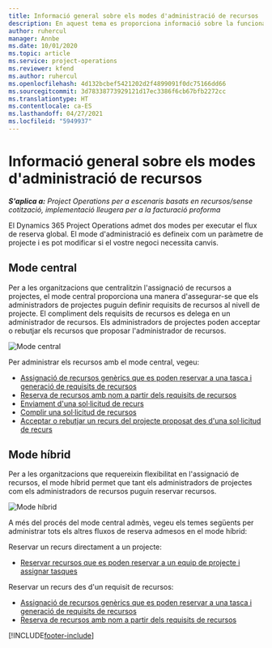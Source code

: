 ```yaml
---
title: Informació general sobre els modes d'administració de recursos
description: En aquest tema es proporciona informació sobre la funcionalitat d'Administració de recursos al Dynamics 365 Project Operations.
author: ruhercul
manager: Annbe
ms.date: 10/01/2020
ms.topic: article
ms.service: project-operations
ms.reviewer: kfend
ms.author: ruhercul
ms.openlocfilehash: 4d132bcbef5421202d2f4899091f0dc75166dd66
ms.sourcegitcommit: 3d78338773929121d17ec3386f6cb67bfb2272cc
ms.translationtype: HT
ms.contentlocale: ca-ES
ms.lasthandoff: 04/27/2021
ms.locfileid: "5949937"
---
```

# <a name="resource-management-modes-overview"></a>Informació general sobre els modes d'administració de recursos

_**S'aplica a:** Project Operations per a escenaris basats en recursos/sense cotització, implementació lleugera per a la facturació proforma_


El Dynamics 365 Project Operations admet dos modes per executar el flux de reserva global. El mode d'administració es defineix com un paràmetre de projecte i es pot modificar si el vostre negoci necessita canvis.    

## <a name="central-mode"></a>Mode central
Per a les organitzacions que centralitzin l'assignació de recursos a projectes, el mode central proporciona una manera d'assegurar-se que els administradors de projectes puguin definir requisits de recursos al nivell de projecte. El compliment dels requisits de recursos es delega en un administrador de recursos. Els administradors de projectes poden acceptar o rebutjar els recursos que proposar l'administrador de recursos.

![Mode central](./media/resource-management-central.png)

Per administrar els recursos amb el mode central, vegeu:

- [Assignació de recursos genèrics que es poden reservar a una tasca i generació de requisits de recursos](/dynamics365/project-service/assign-generic-bookable-resource)
- [Reserva de recursos amb nom a partir dels requisits de recursos](/dynamics365/project-service/book-named-resource)
- [Enviament d'una sol·licitud de recurs](/dynamics365/project-service/submit-resource-request)
- [Complir una sol·licitud de recursos](/dynamics365/project-service/resource-management-fulfill-requests)
- [Acceptar o rebutjar un recurs del projecte proposat des d'una sol·licitud de recurs](/dynamics365/project-service/accept-reject-proposed-resource)

## <a name="hybrid-mode"></a>Mode híbrid
Per a les organitzacions que requereixin flexibilitat en l'assignació de recursos, el mode híbrid permet que tant els administradors de projectes com els administradors de recursos puguin reservar recursos.

![Mode híbrid](./media/resource-management-hybrid.png)

A més del procés del mode central admès, vegeu els temes següents per administrar tots els altres fluxos de reserva admesos en el mode híbrid:

Reservar un recurs directament a un projecte:
- [Reservar recursos que es poden reservar a un equip de projecte i assignar tasques](/dynamics365/project-service/assign-named-bookable-resource)

Reservar un recurs des d'un requisit de recursos:
- [Assignació de recursos genèrics que es poden reservar a una tasca i generació de requisits de recursos](/dynamics365/project-service/assign-generic-bookable-resource)
- [Reserva de recursos amb nom a partir dels requisits de recursos](/dynamics365/project-service/book-named-resource)


[!INCLUDE[footer-include](../includes/footer-banner.md)]